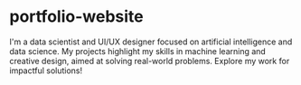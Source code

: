 # portfolio-website
I'm a data scientist and UI/UX designer focused on artificial intelligence and data science. My projects highlight my skills in machine learning and creative design, aimed at solving real-world problems. Explore my work for impactful solutions!
